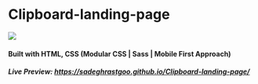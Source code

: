 # Clipboard-landing-page

<img src="https://www.frontendmentor.io/_next/image?url=https%3A%2F%2Fres.cloudinary.com%2Fdz209s6jk%2Fimage%2Fupload%2Fv1556725335%2FChallenges%2Fxiydlw7ggmnfnldlflit.jpg&w=828&q=75">

#### Built with HTML, CSS (Modular CSS | Sass | Mobile First Approach)

##### Live Preview: https://sadeghrastgoo.github.io/Clipboard-landing-page/
